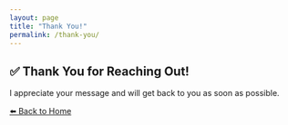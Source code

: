 ```yaml
---
layout: page
title: "Thank You!"
permalink: /thank-you/
---
```


<h2>✅ Thank You for Reaching Out!</h2>

<p>I appreciate your message and will get back to you as soon as possible.</p>

<p><a href="/">⬅️ Back to Home</a></p>
